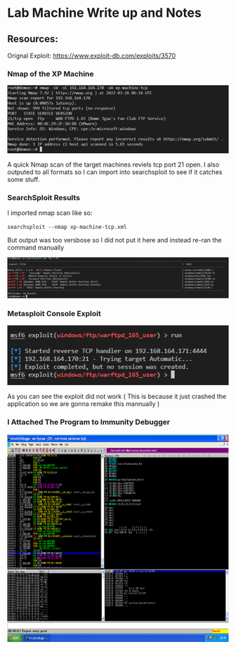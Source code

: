 # Lab Machine Write up and Notes 

## Resources: 

Orignal Exploit: https://www.exploit-db.com/exploits/3570


### Nmap of the XP Machine

<img src="/images/nmap-xp-machine-tcp.png" >

A quick Nmap scan of the target machines reviels tcp port 21 open. I also outputed to all formats 
so I can import into searchsploit to see if it catches some stuff. 

###  SearchSploit Results

I imported nmap scan like so: 

``
searchsploit --nmap xp-machine-tcp.xml 
``

But output was too versbose so I did not put it here and instead re-ran the command manually 

<img src="/images/searchsploit-1.png" >


###  Metasploit Console Exploit

<img src="/images/msfconsole.png" >

As you can see the exploit did not work ( This is because it just crashed the application so we are gonna remake this mannually )


### I Attached The Program to Immunity Debugger 

<img src="/images/immunity-ftp.png" width=812px height=474px>
